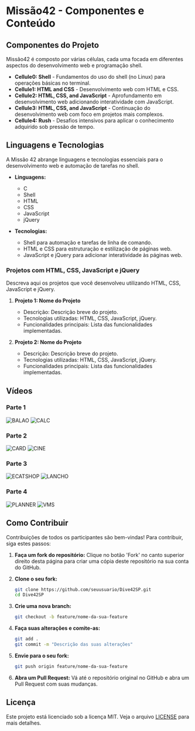 # Missão42 - Componentes e Conteúdo

## Componentes do Projeto

Missão42 é composto por várias células, cada uma focada em diferentes aspectos do desenvolvimento web e programação shell.

- **Cellule0: Shell** - Fundamentos do uso do shell (no Linux) para operações básicas no terminal.
- **Cellule1: HTML and CSS** - Desenvolvimento web com HTML e CSS.
- **Cellule2: HTML, CSS, and JavaScript** - Aprofundamento em desenvolvimento web adicionando interatividade com JavaScript.
- **Cellule3: HTML, CSS, and JavaScript** - Continuação do desenvolvimento web com foco em projetos mais complexos.
- **Cellule4: Rush** - Desafios intensivos para aplicar o conhecimento adquirido sob pressão de tempo.

## Linguagens e Tecnologias

A Missão 42 abrange linguagens e tecnologias essenciais para o desenvolvimento web e automação de tarefas no shell.

- **Linguagens:**
  - C
  - Shell
  - HTML
  - CSS
  - JavaScript
  - jQuery

- **Tecnologias:**
  - Shell para automação e tarefas de linha de comando.
  - HTML e CSS para estruturação e estilização de páginas web.
  - JavaScript e jQuery para adicionar interatividade às páginas web.

### Projetos com HTML, CSS, JavaScript e jQuery

Descreva aqui os projetos que você desenvolveu utilizando HTML, CSS, JavaScript e jQuery.

1. **Projeto 1: Nome do Projeto**
   - Descrição: Descrição breve do projeto.
   - Tecnologias utilizadas: HTML, CSS, JavaScript, jQuery.
   - Funcionalidades principais: Lista das funcionalidades implementadas.

2. **Projeto 2: Nome do Projeto**
   - Descrição: Descrição breve do projeto.
   - Tecnologias utilizadas: HTML, CSS, JavaScript, jQuery.
   - Funcionalidades principais: Lista das funcionalidades implementadas.

## Vídeos

### Parte 1
![BALAO](./GIF/BALAO.gif)
![CALC](./GIF/CALC.gif)

### Parte 2
![CARD](./GIF/CARD.gif)
![CINE](./GIF/CINE.gif)

### Parte 3
![ECATSHOP](./GIF/ECATSHOP.gif)
![LANCHO](./GIF/LANCHO.gif)

### Parte 4
![PLANNER](./GIF/PLANNER.gif)
![VMS](./GIF/VMS.gif)

## Como Contribuir

Contribuições de todos os participantes são bem-vindas! Para contribuir, siga estes passos:

1. **Faça um fork do repositório:**
    Clique no botão 'Fork' no canto superior direito desta página para criar uma cópia deste repositório na sua conta do GitHub.

2. **Clone o seu fork:**
    ```bash
    git clone https://github.com/seuusuario/Dive42SP.git
    cd Dive42SP
    ```

3. **Crie uma nova branch:**
    ```bash
    git checkout -b feature/nome-da-sua-feature
    ```

4. **Faça suas alterações e comite-as:**
    ```bash
    git add .
    git commit -m "Descrição das suas alterações"
    ```

5. **Envie para o seu fork:**
    ```bash
    git push origin feature/nome-da-sua-feature
    ```

6. **Abra um Pull Request:**
    Vá até o repositório original no GitHub e abra um Pull Request com suas mudanças.

## Licença

Este projeto está licenciado sob a licença MIT. Veja o arquivo [LICENSE](LICENSE) para mais detalhes.
